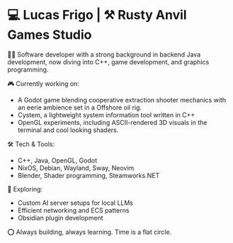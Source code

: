 # 💻 Lucas Frigo | ⚒️ Rusty Anvil Games Studio  

👨‍💻 Software developer with a strong background in backend Java development, now diving into C++, game development, and graphics programming.  

🎮 Currently working on:  
- A Godot game blending cooperative extraction shooter mechanics with an eerie ambience set in a Offshore oil rig.  
- Cystem, a lightweight system information tool written in C++  
- OpenGL experiments, including ASCII-rendered 3D visuals in the terminal and cool looking shaders.

🛠 Tech & Tools:  
- C++, Java, OpenGL, Godot
- NixOS, Debian, Wayland, Sway, Neovim  
- Blender, Shader programming, Steamworks.NET  

🔧 Exploring:  
- Custom AI server setups for local LLMs  
- Efficient networking and ECS patterns 
- Obsidian plugin development

⭕ Always building, always learning. Time is a flat circle.
